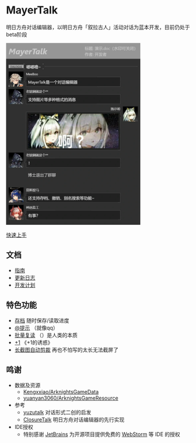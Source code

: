 # MayerTalk

明日方舟对话编辑器，以明日方舟「叙拉古人」活动对话为蓝本开发，目前仍处于beta阶段  

<img style="width: 368px" src=".github/example.webp" alt="">

[快速上手](https://www.mayertalk.top/docs/guide/start.html)  
 
 ## 文档
 
 - [指南](https://www.mayertalk.top/docs/guide/start.html)
 - [更新日志](https://www.mayertalk.top/docs/about/change_log.html)
 - [开发计划](https://github.com/orgs/Arkfans/projects/2/views/1)

 ## 特色功能
 
 - [存档](https://www.mayertalk.top/docs/guide/feature.html#%E5%AD%98%E6%A1%A3)  随时保存/读取进度
 - [@提示](https://www.mayertalk.top/docs/guide/feature.html#%E6%8F%90%E7%A4%BA) （就像qq）
 - [批量复读](https://www.mayertalk.top/docs/guide/feature.html#%E6%89%B9%E9%87%8F%E5%A4%8D%E8%AF%BB) （）是人类的本质
 - [+1](https://www.mayertalk.top/docs/guide/feature.html#%E5%BF%AB%E6%8D%B7-1) 《+1的诱惑》
 - [长截图自动剪裁](https://www.mayertalk.top/docs/guide/feature.html#%E9%95%BF%E6%88%AA%E5%9B%BE%E8%87%AA%E5%8A%A8%E5%89%AA%E8%A3%81)
   再也不怕写的太长无法截屏了
 
## 鸣谢
 
 - 数据及资源
   - [Kengxxiao/ArknightsGameData](https://github.com/Kengxxiao/ArknightsGameData)
   - [yuanyan3060/ArknightsGameResource](https://github.com/yuanyan3060/ArknightsGameResource)
 - 参考
   - [yuzutalk](https://www.yuzutalk.net/) 对话形式二创的启发
   - [ClosureTalk](https://github.com/ClosureTalk/closure-talk) 明日方舟对话编辑器的先行实现
 - IDE授权
   - 特别感谢 [JetBrains](https://www.jetbrains.com/?from=MayerTalk) 为开源项目提供免费的 [WebStorm](https://www.jetbrains.com/webstorm/?from=MayerTalk) 等 IDE 的授权